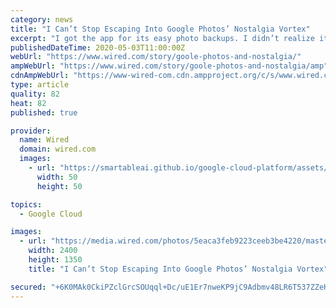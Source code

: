 ```yaml
---
category: news
title: "I Can’t Stop Escaping Into Google Photos’ Nostalgia Vortex"
excerpt: "I got the app for its easy photo backups. I didn’t realize it would become a precious window to the past—or a lifeline in a time of existential despair."
publishedDateTime: 2020-05-03T11:00:00Z
webUrl: "https://www.wired.com/story/goole-photos-and-nostalgia/"
ampWebUrl: "https://www.wired.com/story/goole-photos-and-nostalgia/amp"
cdnAmpWebUrl: "https://www-wired-com.cdn.ampproject.org/c/s/www.wired.com/story/goole-photos-and-nostalgia/amp"
type: article
quality: 82
heat: 82
published: true

provider:
  name: Wired
  domain: wired.com
  images:
    - url: "https://smartableai.github.io/google-cloud-platform/assets/images/organizations/wired.com-50x50.jpg"
      width: 50
      height: 50

topics:
  - Google Cloud

images:
  - url: "https://media.wired.com/photos/5eaca3feb9223ceeb3be4220/master/pass/google-photos-nostalgia.jpg"
    width: 2400
    height: 1350
    title: "I Can’t Stop Escaping Into Google Photos’ Nostalgia Vortex"

secured: "+6K0MAk0CkiPZclGrcSOUqql+Dc/uE1Er7nweKP9jC9Adbmv48LR6T537ZZeHbIM8Y0cEHo2E2zJQo1hKJzMao4Z1Mnn2j4aNPk5/FOKf/dPe85SqOnB7V+y35i0ePPWxx/sadFgaMKi7dHUYgOqWljtlyZP19T2pNYYk46fR432gN6DKiqwmsBbCkHqlljPS8utFHyX5Ho8W/VlfXvzv3FRhxea4IbJ3t2uIVNbHqKs8ROFiJIdksGVY0Wt1gzorCRUP9/XKTh/3l7/1d3pMjDER3hmbImQ63fHdlQqCn7TGNatq4m8m46RAWGRSrfdDwTGLhAfXKqTvo0wWK2EcvS7onue7mJqqu0Q6CTRqwtkwjqhbZ17EYQ92o6nqxP9taFkW8/kReLzcl58Ki6F8AmkOmkQ7dFYa+cwuKicO1i7+9Isi/YVo0TmQP2wBzRdgr6/0WjIlO5s7m18uyScDUd6QRwyuo2gXaomxfbmbDw=;/uLT92M/KFi1S3rxFgMwzQ=="
---
```


